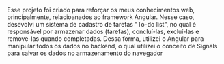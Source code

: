 Esse projeto foi criado para reforçar os meus conhecimentos web, principalmente, relacioanados ao framework Angular. Nesse caso, desevolvi um sistema de cadastro de tarefas "To-do list", no qual é responsável por armazenar dados (tarefas), concluí-las, excluí-las e remove-las quando completadas. Dessa forma, utilizei o Angular para manipular todos os dados no backend, o qual utilizei o conceito de Signals para salvar os dados no armazenamento do navegador 
